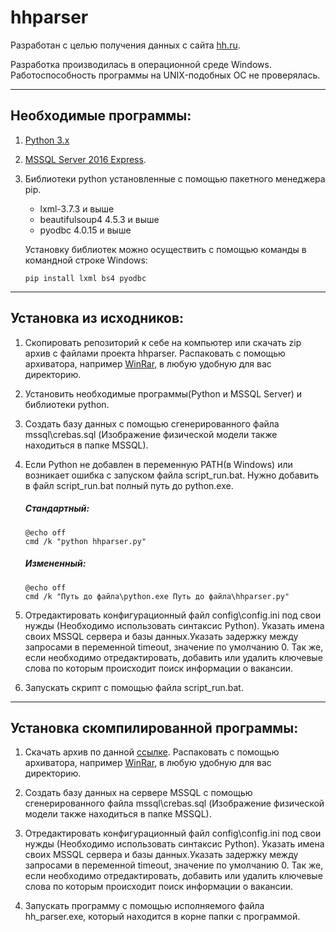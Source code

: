 # hhparser

Разработан с целью получения данных с сайта [hh.ru](http://hh.ru).

Разработка производилась в операционной среде Windows. Работоспособность программы на UNIX-подобных ОС не проверялась.

***

## Необходимые программы:

1) [Python 3.x](https://www.python.org/downloads/)

2) [MSSQL Server 2016 Express](https://www.microsoft.com/ru-ru/sql-server/sql-server-editions-express).

3) Библиотеки python установленные с помощью пакетного менеджера pip.
   - lxml-3.7.3 и выше
   - beautifulsoup4 4.5.3 и выше
   - pyodbc 4.0.15 и выше

   Установку библиотек можно осуществить с помощью команды в командной строке Windows:
   ```
   pip install lxml bs4 pyodbc
   ```
***

## Установка из исходников:

1) Скопировать репозиторий к себе на компьютер или скачать zip архив с файлами проекта hhparser. Распаковать с помощью архиватора, например [WinRar](http://www.win-rar.ru/download/), в любую удобную для вас директорию. 

2) Установить необходимые программы(Python и MSSQL Server) и библиотеки python.

3) Создать базу данных с помощью сгенерированного файла mssql\crebas.sql (Изображение физической модели также находиться в папке MSSQL).

4) Если Python не добавлен в переменную PATH(в Windows) или возникает ошибка с запуском файла script_run.bat. Нужно добавить в файл script_run.bat полный путь до python.exe.
   ##### Стандартный:
   ```
   @echo off
   cmd /k "python hhparser.py"
   ```
   ##### Измененный:
   ```
   @echo off
   cmd /k "Путь до файла\python.exe Путь до файла\hhparser.py"
   ```
5) Отредактировать конфигурационный файл config\config.ini под свои нужды (Необходимо использовать синтаксис Python). Указать имена своих MSSQL сервера и базы данных.Указать задержку между запросами в переменной timeout, значение по умолчанию 0. Так же, если необходимо отредактировать, добавить или удалить ключевые слова по которым происходит поиск информации о вакансии.

6) Запускать скрипт с помощью файла script_run.bat.

***

## Установка скомпилированной программы:

1) Скачать архив по данной [ссылке](https://yadi.sk/d/RKFvHf2r3Gadm3). Распаковать с помощью архиватора, например [WinRar](http://www.win-rar.ru/download/), в любую удобную для вас директорию.

2) Создать базу данных на сервере MSSQL с помощью сгенерированного файла mssql\crebas.sql (Изображение физической модели также находиться в папке MSSQL).

3) Отредактировать конфигурационный файл config\config.ini под свои нужды (Необходимо использовать синтаксис Python). Указать имена своих MSSQL сервера и базы данных.Указать задержку между запросами в переменной timeout, значение по умолчанию 0. Так же, если необходимо отредактировать, добавить или удалить ключевые слова по которым происходит поиск информации о вакансии.

4) Запускать программу с помощью исполняемого файла hh_parser.exe, который находится в корне папки с программой.
